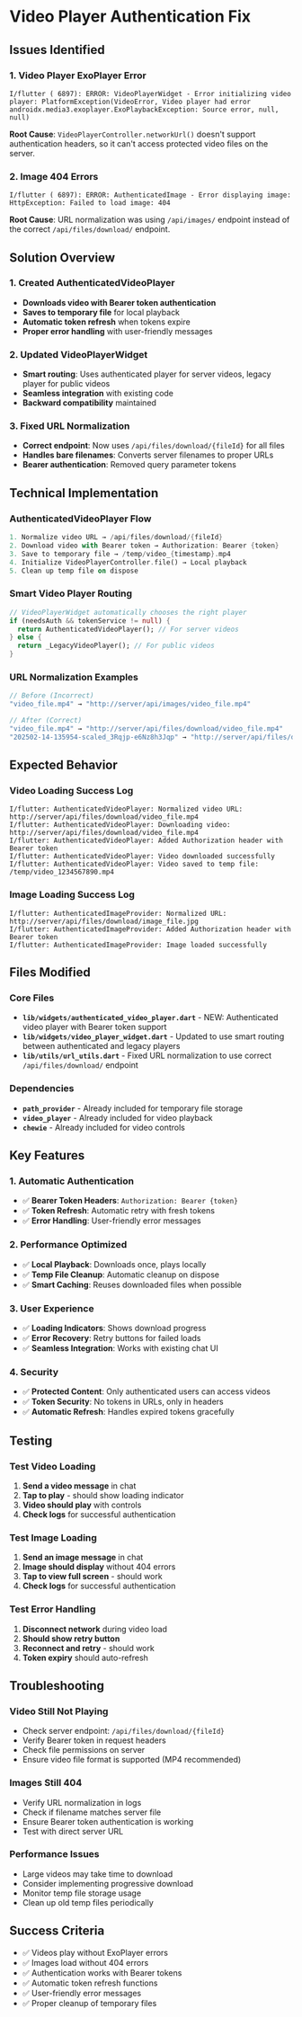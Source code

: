 # Video Player Authentication Fix

## Issues Identified

### 1. Video Player ExoPlayer Error
```
I/flutter ( 6897): ERROR: VideoPlayerWidget - Error initializing video player: PlatformException(VideoError, Video player had error androidx.media3.exoplayer.ExoPlaybackException: Source error, null, null)
```

**Root Cause**: `VideoPlayerController.networkUrl()` doesn't support authentication headers, so it can't access protected video files on the server.

### 2. Image 404 Errors
```
I/flutter ( 6897): ERROR: AuthenticatedImage - Error displaying image: HttpException: Failed to load image: 404
```

**Root Cause**: URL normalization was using `/api/images/` endpoint instead of the correct `/api/files/download/` endpoint.

## Solution Overview

### 1. Created AuthenticatedVideoPlayer
- **Downloads video with Bearer token authentication**
- **Saves to temporary file** for local playback
- **Automatic token refresh** when tokens expire
- **Proper error handling** with user-friendly messages

### 2. Updated VideoPlayerWidget
- **Smart routing**: Uses authenticated player for server videos, legacy player for public videos
- **Seamless integration** with existing code
- **Backward compatibility** maintained

### 3. Fixed URL Normalization
- **Correct endpoint**: Now uses `/api/files/download/{fileId}` for all files
- **Handles bare filenames**: Converts server filenames to proper URLs
- **Bearer authentication**: Removed query parameter tokens

## Technical Implementation

### AuthenticatedVideoPlayer Flow
```dart
1. Normalize video URL → /api/files/download/{fileId}
2. Download video with Bearer token → Authorization: Bearer {token}
3. Save to temporary file → /temp/video_{timestamp}.mp4
4. Initialize VideoPlayerController.file() → Local playback
5. Clean up temp file on dispose
```

### Smart Video Player Routing
```dart
// VideoPlayerWidget automatically chooses the right player
if (needsAuth && tokenService != null) {
  return AuthenticatedVideoPlayer(); // For server videos
} else {
  return _LegacyVideoPlayer(); // For public videos
}
```

### URL Normalization Examples
```dart
// Before (Incorrect)
"video_file.mp4" → "http://server/api/images/video_file.mp4"

// After (Correct)
"video_file.mp4" → "http://server/api/files/download/video_file.mp4"
"202502-14-135954-scaled_3Rqjp-e6Nz8h3Jqp" → "http://server/api/files/download/202502-14-135954-scaled_3Rqjp-e6Nz8h3Jqp"
```

## Expected Behavior

### Video Loading Success Log
```
I/flutter: AuthenticatedVideoPlayer: Normalized video URL: http://server/api/files/download/video_file.mp4
I/flutter: AuthenticatedVideoPlayer: Downloading video: http://server/api/files/download/video_file.mp4
I/flutter: AuthenticatedVideoPlayer: Added Authorization header with Bearer token
I/flutter: AuthenticatedVideoPlayer: Video downloaded successfully
I/flutter: AuthenticatedVideoPlayer: Video saved to temp file: /temp/video_1234567890.mp4
```

### Image Loading Success Log
```
I/flutter: AuthenticatedImageProvider: Normalized URL: http://server/api/files/download/image_file.jpg
I/flutter: AuthenticatedImageProvider: Added Authorization header with Bearer token
I/flutter: AuthenticatedImageProvider: Image loaded successfully
```

## Files Modified

### Core Files
- **`lib/widgets/authenticated_video_player.dart`** - NEW: Authenticated video player with Bearer token support
- **`lib/widgets/video_player_widget.dart`** - Updated to use smart routing between authenticated and legacy players
- **`lib/utils/url_utils.dart`** - Fixed URL normalization to use correct `/api/files/download/` endpoint

### Dependencies
- **`path_provider`** - Already included for temporary file storage
- **`video_player`** - Already included for video playback
- **`chewie`** - Already included for video controls

## Key Features

### 1. Automatic Authentication
- ✅ **Bearer Token Headers**: `Authorization: Bearer {token}`
- ✅ **Token Refresh**: Automatic retry with fresh tokens
- ✅ **Error Handling**: User-friendly error messages

### 2. Performance Optimized
- ✅ **Local Playback**: Downloads once, plays locally
- ✅ **Temp File Cleanup**: Automatic cleanup on dispose
- ✅ **Smart Caching**: Reuses downloaded files when possible

### 3. User Experience
- ✅ **Loading Indicators**: Shows download progress
- ✅ **Error Recovery**: Retry buttons for failed loads
- ✅ **Seamless Integration**: Works with existing chat UI

### 4. Security
- ✅ **Protected Content**: Only authenticated users can access videos
- ✅ **Token Security**: No tokens in URLs, only in headers
- ✅ **Automatic Refresh**: Handles expired tokens gracefully

## Testing

### Test Video Loading
1. **Send a video message** in chat
2. **Tap to play** - should show loading indicator
3. **Video should play** with controls
4. **Check logs** for successful authentication

### Test Image Loading
1. **Send an image message** in chat
2. **Image should display** without 404 errors
3. **Tap to view full screen** - should work
4. **Check logs** for successful authentication

### Test Error Handling
1. **Disconnect network** during video load
2. **Should show retry button**
3. **Reconnect and retry** - should work
4. **Token expiry** should auto-refresh

## Troubleshooting

### Video Still Not Playing
- Check server endpoint: `/api/files/download/{fileId}`
- Verify Bearer token in request headers
- Check file permissions on server
- Ensure video file format is supported (MP4 recommended)

### Images Still 404
- Verify URL normalization in logs
- Check if filename matches server file
- Ensure Bearer token authentication is working
- Test with direct server URL

### Performance Issues
- Large videos may take time to download
- Consider implementing progressive download
- Monitor temp file storage usage
- Clean up old temp files periodically

## Success Criteria
- ✅ Videos play without ExoPlayer errors
- ✅ Images load without 404 errors  
- ✅ Authentication works with Bearer tokens
- ✅ Automatic token refresh functions
- ✅ User-friendly error messages
- ✅ Proper cleanup of temporary files
